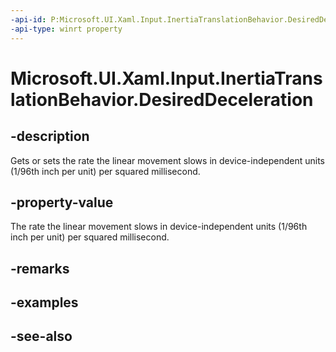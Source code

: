```yaml
---
-api-id: P:Microsoft.UI.Xaml.Input.InertiaTranslationBehavior.DesiredDeceleration
-api-type: winrt property
---
```


<!-- Property syntax
public double DesiredDeceleration { get;  set; }
-->

# Microsoft.UI.Xaml.Input.InertiaTranslationBehavior.DesiredDeceleration

## -description
Gets or sets the rate the linear movement slows in device-independent units (1/96th inch per unit) per squared millisecond.

## -property-value
The rate the linear movement slows in device-independent units (1/96th inch per unit) per squared millisecond. 

## -remarks

## -examples

## -see-also
